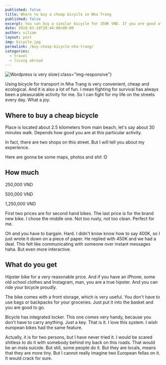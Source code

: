```yaml
---
published: false
title: Where to buy a cheap bicycle in Nha Trang
published: false
excerpt: You can buy a similar bicycle for 350K VND. If you are good at bargaining, maybe even cheaper. I will show you where is the good shop.
date: 2018-03-10T20:44:00+00:00
author: viliam
layout: post
img: bicycle.jpg
permalink: /buy-cheap-bicycle-nha-trang/
categories:
  - travel
  - living abroad
---
```


![Wordpress is very slow](/images/wpslow.jpg){:class="img-responsive"}

Using bicycle for transport in Nha Trang is very convenient, cheap and ecological. And it is also a lot of fun. I mean fighting for survival has always been a pleasurable activity for me. So I can fight for my life on the streets every day. What a joy.

## Where to buy a cheap bicycle

Place is located about 2.5 kilometers from main beach, let's say about 30 minutes walk. Depends how good you are at this particular activity.

In fact, there are two shops on this street. But I will tell you about my experience.

Here are gonna be some maps, photos and shit :D

## How much

250,000 VND

500,000 VND

1,250,000 VND

First two prices are for second hand bikes. The last price is for the brand new bike. I chose the middle one. Not too rusty, not too clean. Perfect for me. 

Oh and you have to bargain. Hard. I didn't know know how to say 400K, so I just wrote it down on a piece of paper. He replied with 450K and we had a deal. This felt like communicating with someone over instant messages haha. But even more interactive.


## What do you get

Hipster bike for a very reasonable price. And if you have an iPhone, some old school clothes and Instagram, man, you are a true hipster. And you can ride your bicycle proudly.

The bike comes with a front storage, which is very useful. You don't have to use bags or backpacks for your groceries. Just put it into the basket and you are good to go.

Bicycle has integrated locker. This one comes very handy, because you don't have to carry anything. Just a key. That is it. I love this system. I wish european bikes had the same feature.

Actually, it is for two persons, but I have never tried it. I would be scared shitless to do it with somebody behind my back on this roads. That would be an insta suicide. But still, some people do it. But they are locals, means that they are more tiny. But I cannot really imagine two European fellas on it. It would crack for sure.

